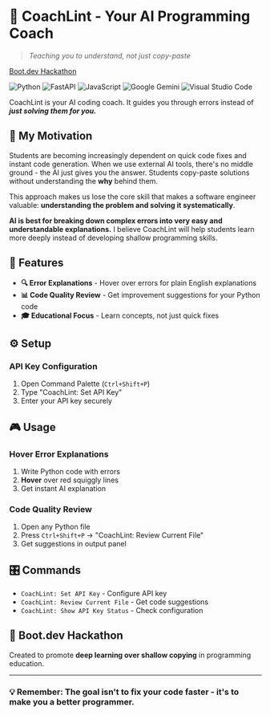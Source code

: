 # 🤖 CoachLint - Your AI Programming Coach

> *Teaching you to understand, not just copy-paste*

[Boot.dev Hackathon](https://blog.boot.dev/news/hackathon-2025/)

![Python](https://img.shields.io/badge/python-3670A0?style=for-the-badge&logo=python&logoColor=ffdd54) 
![FastAPI](https://img.shields.io/badge/FastAPI-005571?style=for-the-badge&logo=fastapi)
![JavaScript](https://img.shields.io/badge/javascript-%23323330.svg?style=for-the-badge&logo=javascript&logoColor=%23F7DF1E)
![Google Gemini](https://img.shields.io/badge/google%20gemini-8E75B2?style=for-the-badge&logo=google%20gemini&logoColor=white)
![Visual Studio Code](https://img.shields.io/badge/Visual%20Studio%20Code-0078d7.svg?style=for-the-badge&logo=visual-studio-code&logoColor=white)

CoachLint is your AI coding coach. It guides you through errors instead of ***just solving them for you.***

## 🎯 My Motivation

Students are becoming increasingly dependent on quick code fixes and instant code generation. When we use external AI tools, there's no middle ground - the AI just gives you the answer. Students copy-paste solutions without understanding the **why** behind them.

This approach makes us lose the core skill that makes a software engineer valuable: **understanding the problem and solving it systematically**.

**AI is best for breaking down complex errors into very easy and understandable explanations.** I believe CoachLint will help students learn more deeply instead of developing shallow programming skills.

## 🚀 Features

- **🔍 Error Explanations** - Hover over errors for plain English explanations
- **📊 Code Quality Review** - Get improvement suggestions for your Python code
- **🎓 Educational Focus** - Learn concepts, not just quick fixes

## ⚙️ Setup

### API Key Configuration
1. Open Command Palette (`Ctrl+Shift+P`)
2. Type "CoachLint: Set API Key"
3. Enter your API key securely

## 🎮 Usage

### Hover Error Explanations
1. Write Python code with errors
2. **Hover** over red squiggly lines
3. Get instant AI explanation

### Code Quality Review
1. Open any Python file
2. Press `Ctrl+Shift+P` → "CoachLint: Review Current File"
3. Get suggestions in output panel

## 🎛️ Commands

- `CoachLint: Set API Key` - Configure API key
- `CoachLint: Review Current File` - Get code suggestions
- `CoachLint: Show API Key Status` - Check configuration

## 🎉 Boot.dev Hackathon

Created to promote **deep learning over shallow copying** in programming education.

---

### 💡 Remember: The goal isn't to fix your code faster - it's to make you a better programmer.